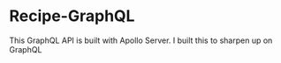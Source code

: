 # Recipe-GraphQL
This GraphQL API is built with Apollo Server. I built this to sharpen up on GraphQL
